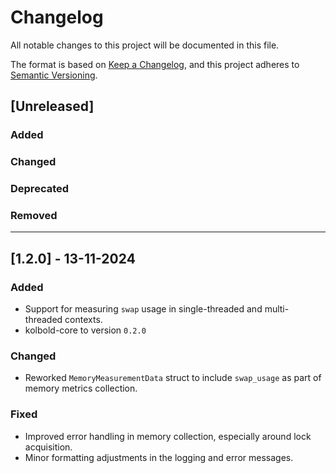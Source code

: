 # Changelog

All notable changes to this project will be documented in this file.

The format is based on [Keep a Changelog](https://keepachangelog.com/en/1.0.0/), 
and this project adheres to [Semantic Versioning](https://semver.org/spec/v2.0.0.html).

## [Unreleased]
### Added
### Changed
### Deprecated
### Removed

---

## [1.2.0] - 13-11-2024
### Added
- Support for measuring `swap` usage in single-threaded and multi-threaded contexts.
- kolbold-core to version `0.2.0`

### Changed
- Reworked `MemoryMeasurementData` struct to include `swap_usage` as part of memory metrics collection.

### Fixed
- Improved error handling in memory collection, especially around lock acquisition.
- Minor formatting adjustments in the logging and error messages.

